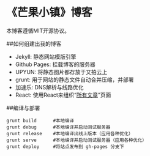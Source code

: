 《芒果小镇》博客
===========

本博客遵循MIT开源协议。

##如何组建出我的博客
- Jekyll: 静态网站模版引擎
- Github Pages: 挂载博客的服务器
- UPYUN: 将静态图片都存放于又拍云上
- grunt: 用于网站的静态文件自动合并压缩，并部署
- 加速乐: DNS解析与线路优化
- React: 使用React来组织“[所有文章](http://www.emsuits.com/all-articles/)”页面

##编译与部署

```
grunt build      #本地编译
grunt debug      #本地编译并启动测试服务器
grunt release    #本地编译出线上版本（应用各种优化）
grunt serve      #本地编译并启动测试服务器（应用各种优化）
grunt deploy     #将站点发布到 gh-pages 分支下
```
